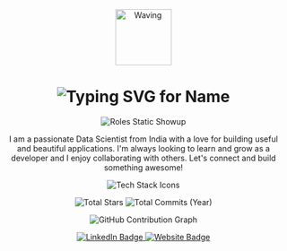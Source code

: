 <div align="center">
  <!-- Waving Hand GIF -->
  <img src="https://user-images.githubusercontent.com/74038190/229202350-f80e643a-f126-4076-a077-3e5f187a5509.gif" width="100px" alt="Waving" />

  <!-- Name typed once on top -->
  <h1>
    <img src="https://readme-typing-svg.demolab.com?font=Fira+Code&pause=1000&color=F7F7F7&center=true&width=500&lines=Hello+there%2C+I'm+Anush+S+Jathan!&loop=false" alt="Typing SVG for Name" />
  </h1>

  <!-- Roles appear instantly after delay below -->
  <img src="https://readme-typing-svg.demolab.com?font=Fira+Code&duration=1&pause=6000&color=F7F7F7&center=true&width=500&lines=Data+Scientist;Data+Analyst;AI+Enthusiast&loop=false" alt="Roles Static Showup" />

  <p>
    I am a passionate Data Scientist from India with a love for building useful and beautiful applications. I'm always looking to learn and grow as a developer and I enjoy collaborating with others. Let's connect and build something awesome!
  </p>


<p align="center">
  <img src="https://skillicons.dev/icons?i=html,css,js,tailwind,python,r,numpy,pandas,scikitlearn,tableau,git,github,vscode,netlify,mysql,docker,gcp,flask,django,streamlit,aws" alt="Tech Stack Icons" />
</p>

  <!-- GitHub Stats -->
<p align="center">
  <img src="https://img.shields.io/github/stars/NeoASJ?style=for-the-badge&label=Total%20Stars&color=F7B731" alt="Total Stars" />
  <img src="https://img.shields.io/github/commit-activity/y/NeoASJ/NeoASJ?style=for-the-badge&label=Total%20Commits&color=26de81" alt="Total Commits (Year)" />
</p>

<p align="center">
  <img src="https://github-readme-activity-graph.vercel.app/graph?username=NeoASJ&theme=tokyo-night" alt="GitHub Contribution Graph" />
</p>

  <!-- Connect Links -->
  <p align="center">
    <a href="https://www.linkedin.com/in/anush-s-jathan" target="_blank">
      <img src="https://img.shields.io/badge/LinkedIn-0077B5?style=for-the-badge&logo=linkedin&logoColor=white" alt="LinkedIn Badge" />
    </a>
   <a href="https://neoasj.netlify.app" target="_blank">
      <img src="https://img.shields.io/badge/Website-FF5733?style=for-the-badge&logo=google-chrome&logoColor=white" alt="Website Badge" />
   </a>

  </p>
</div>
